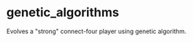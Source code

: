 genetic_algorithms
==================

Evolves a "strong" connect-four player using genetic algorithm.
